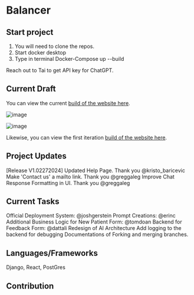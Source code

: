 # Balancer

## Start project

1) You will need to clone the repos.
2) Start docker desktop
3) Type in terminal Docker-Compose up --build

Reach out to Tai to get API key for ChatGPT.

## Current Draft

You can view the current [build of the website here](https://balancertestsite.com).

![image](https://github.com/CodeForPhilly/balancer-main/assets/26842253/fb9691ff-6f49-4b62-903e-971c19fa1c3e)

![image](https://github.com/CodeForPhilly/balancer-main/assets/26842253/92c5d6e3-2aaf-4d28-9095-0ea22fa87791)

Likewise, you can view the first iteration [build of the website here](https://64861cae18fa9449694ad5ef--deft-tapioca-dd7777.netlify.app/).

## Project Updates
[Release V1.02272024]
Updated Help Page. Thank you @kristo_baricevic
Make 'Contact us' a mailto link. Thank you @greggaleg
Improve Chat Response Formatting in UI. Thank you @greggaleg


## Current Tasks

Official Deployment System:  @joshgerstein
Prompt Creations:  @erinc
Additional Business Logic for New Patient Form: @tomdoan
Backend for Feedback Form: @dattali
Redesign of AI Architecture
Add logging to the backend for debugging
Documentations of Forking and merging branches.

## Languages/Frameworks

Django, React, PostGres

## Contribution





